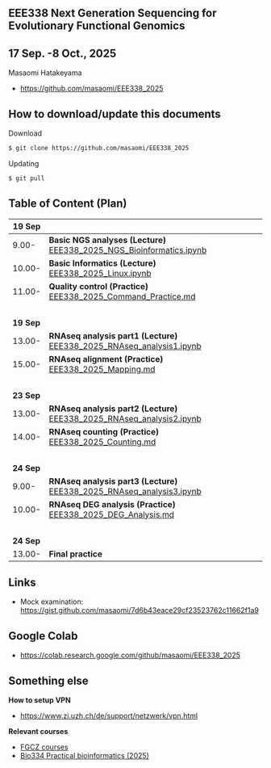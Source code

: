 ## EEE338 Next Generation Sequencing for Evolutionary Functional Genomics

## 17 Sep. -8 Oct., 2025

Masaomi Hatakeyama
- https://github.com/masaomi/EEE338_2025

## How to download/update this documents

Download
```bash
$ git clone https://github.com/masaomi/EEE338_2025
```

Updating
```bash
$ git pull
```

## Table of Content (Plan)

**19 Sep** | &nbsp;
-------|-------
9.00-  | **Basic NGS analyses (Lecture)** [EEE338_2025_NGS_Bioinformatics.ipynb](EEE338_2025_NGS_Bioinformatics.ipynb)
10.00- | **Basic Informatics (Lecture)** [EEE338_2025_Linux.ipynb](EEE338_2025_Linux.ipynb)
11.00- | **Quality control (Practice)** [EEE338_2025_Command_Practice.md](https://gist.github.com/masaomi/f844f8c7089adee9ee3fd2b1e2130116)
 &nbsp;| &nbsp;
**19 Sep**  | &nbsp;
13.00- | **RNAseq analysis part1 (Lecture)** [EEE338_2025_RNAseq_analysis1.ipynb](EEE338_2025_RNAseq_analysis1.ipynb)
15.00- | **RNAseq alignment (Practice)** [EEE338_2025_Mapping.md](https://gist.github.com/masaomi/f0b351ea444bcc91ab478bd4668aa2b3)
 &nbsp;| &nbsp;
**23 Sep**   | &nbsp;
13.00-  | **RNAseq analysis part2 (Lecture)** [EEE338_2025_RNAseq_analysis2.ipynb](EEE338_2025_RNAseq_analysis2.ipynb)
14.00- | **RNAseq counting (Practice)** [EEE338_2025_Counting.md](https://gist.github.com/masaomi/479e2d3a617350b9f5fbde7ea38b3af5)
 &nbsp;| &nbsp;
**24 Sep**   | &nbsp;
9.00-  | **RNAseq analysis part3 (Lecture)** [EEE338_2025_RNAseq_analysis3.ipynb](EEE338_2025_RNAseq_analysis3.ipynb)
10.00- | **RNAseq DEG analysis (Practice)** [EEE338_2025_DEG_Analysis.md](https://gist.github.com/masaomi/d45229c25e339540f66150f28fa770d6)
 &nbsp;| &nbsp;
**24 Sep**   | &nbsp;
13.00- | **Final practice**

## Links

- Mock examination: https://gist.github.com/masaomi/7d6b43eace29cf23523762c11662f1a9

## Google Colab

* https://colab.research.google.com/github/masaomi/EEE338_2025

## Something else

**How to setup VPN**

* https://www.zi.uzh.ch/de/support/netzwerk/vpn.html

**Relevant courses**

* [FGCZ courses](https://fgcz.ch/education.html)
* [Bio334 Practical bioinformatics (2025)](https://studentservices.uzh.ch/uzh/anonym/vvz/?sap-language=EN&sap-ui-language=EN#/details/2024/004/SM/50628703)

